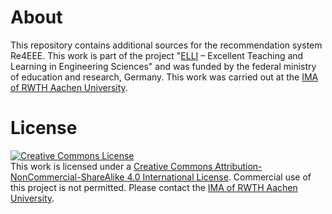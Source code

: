 # About
This repository contains additional sources for the recommendation system Re4EEE. This work is part of the project "[ELLI](http://elli-online.net) – Excellent Teaching and Learning in Engineering Sciences" and was funded by the federal ministry of education and research, Germany. This work was carried out at the [IMA of RWTH Aachen University](https://cybernetics-lab.de/).

# License
[![Creative Commons License](https://i.creativecommons.org/l/by-nc-sa/4.0/88x31.png)](http://creativecommons.org/licenses/by-nc-sa/4.0/)  
This work is licensed under a [Creative Commons Attribution-NonCommercial-ShareAlike 4.0 International License](http://creativecommons.org/licenses/by-nc-sa/4.0/). Commercial use of this project is not permitted. Please contact the [IMA of RWTH Aachen University](https://cybernetics-lab.de/).

